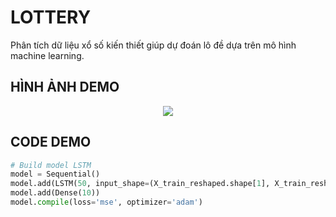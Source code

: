 # LOTTERY
Phân tích dữ liệu xổ số kiến thiết giúp dự đoán lô đề dựa trên mô hình machine learning.

## HÌNH ẢNH DEMO
<p align='center'>
<img src='pic/0.png'></img>
</p>

## CODE DEMO
```python
# Build model LSTM
model = Sequential()
model.add(LSTM(50, input_shape=(X_train_reshaped.shape[1], X_train_reshaped.shape[2])))
model.add(Dense(10))
model.compile(loss='mse', optimizer='adam')
```
